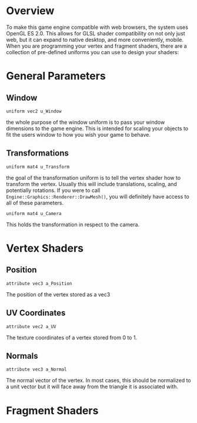 # Overview

To make this game engine compatible with web browsers, the system uses OpenGL ES 2.0. This allows for GLSL shader compatibility on not only just web, but it can expand to native desktop, and more conveniently, mobile. When you are programming your vertex and fragment shaders, there are a collection of pre-defined uniforms you can use to design your shaders:

# General Parameters

## Window
`uniform vec2 u_Window`

the whole purpose of the window uniform is to pass your window dimensions to the game engine. This is intended for scaling your objects to fit the users window to how you wish your game to behave.

## Transformations
`uniform mat4 u_Transform`

the goal of the transformation uniform is to tell the vertex shader how to transform the vertex. Usually this will include translations, scaling, and potentially rotations. If you were to call `Engine::Graphics::Renderer::DrawMesh()`, you will definitely have access to all of these parameters.

`uniform mat4 u_Camera`

This holds the transformation in respect to the camera.

# Vertex Shaders

## Position 
`attribute vec3 a_Position`

The position of the vertex stored as a vec3

## UV Coordinates
`attribute vec2 a_UV`

The texture coordinates of a vertex stored from 0 to 1.

## Normals
`attribute vec3 a_Normal`

The normal vector of the vertex. 
In most cases, this should be normalized to a unit vector but it will face away from the triangle it is associated with.

# Fragment Shaders